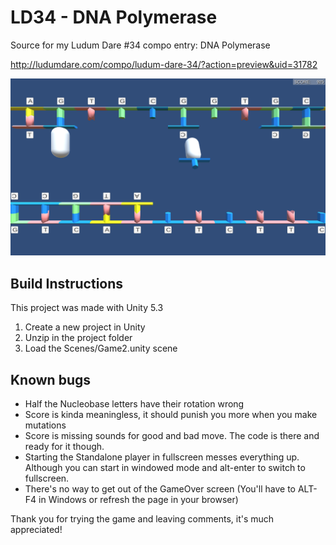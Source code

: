 # LD34 - DNA Polymerase
Source for my Ludum Dare #34 compo entry: DNA Polymerase

http://ludumdare.com/compo/ludum-dare-34/?action=preview&uid=31782

![DNA Polymerase](https://raw.githubusercontent.com/Bering/LD34/master/Screenshots/COMPLETE.png)

## Build Instructions
This project was made with Unity 5.3

1. Create a new project in Unity
1. Unzip in the project folder
1. Load the Scenes/Game2.unity scene


## Known bugs
* Half the Nucleobase letters have their rotation wrong
* Score is kinda meaningless, it should punish you more when you make mutations
* Score is missing sounds for good and bad move. The code is there and ready for it though.
* Starting the Standalone player in fullscreen messes everything up. Although you can start in windowed mode and alt-enter to switch to fullscreen.
* There's no way to get out of the GameOver screen (You'll have to ALT-F4 in Windows or refresh the page in your browser)


Thank you for trying the game and leaving comments, it's much appreciated!
